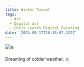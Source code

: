 ```yaml
---
title: Winter Tunnel
tags:
  - Art
  - Digital Art
  - Chris Learns Digital Painting
date: '2024-08-17T10:35:07.322Z'
---
```


![❄️](http://res.cloudinary.com/cpadilla/image/upload/v1723758352/chrisdpadilla/blog/art/qyeuchgljvr86z3oqfog.jpg)

Dreaming of colder weather. ⛄️
